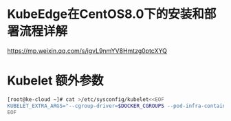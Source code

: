 # KubeEdge在CentOS8.0下的安装和部署流程详解

https://mp.weixin.qq.com/s/igvL9nmYV8Hmtzg0ptcXYQ

# Kubelet 额外参数

``` BASH
[root@ke-cloud ~]# cat >/etc/sysconfig/kubelet<<EOF
KUBELET_EXTRA_ARGS="--cgroup-driver=$DOCKER_CGROUPS --pod-infra-container-image=k8s.gcr.io/pause:3.1"
EOF
```
